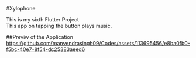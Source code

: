 #Xylophone

This is my sixth Flutter Project
<br>This app on tapping the button plays music.

##Previw of the Application
https://github.com/manvendrasingh09/Codes/assets/113695456/e8ba0fb0-f5bc-40e7-8f54-dc25383aeed6
